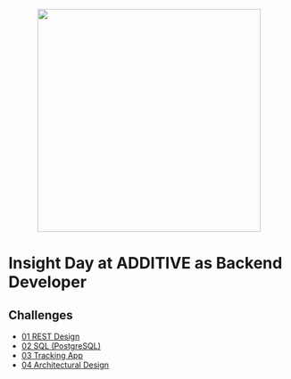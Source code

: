 <p align="center"><a href="https://additive.eu" target="_blank"><img src="https://additive-trial-day.s3.eu-central-1.amazonaws.com/logo.png" width="400"></a></p>


# Insight Day at ADDITIVE as Backend Developer

## Challenges

- [01 REST Design](../doc/rest.md)
- [02 SQL (PostgreSQL)](../doc/sql.md)
- [03 Tracking App](doc/tracking-app.md)
- [04 Architectural Design](../doc/architectural-design.md)
